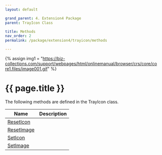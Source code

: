 ```yaml
---
layout: default

grand_parent: 4. Extension4 Package
parent: TrayIcon Class

title: Methods
nav_order: 2
permalink: /package/extension4/trayicon/methods

---
```

{% assign img1 = "https://biz-collections.com/support/webpages/html/onlinemanual/browser/crs/core/core1.files/image001.gif" %}


# {{ page.title }}

The following methods are defined in the TrayIcon class.

|Name       | Description   |
|----------	|---------------|
|[ResetIcon](/package/extension4/trayicon/methods/reseticon) | |
|[ResetImage](/package/extension4/trayicon/methods/resetimage) | |
|[SetIcon](/package/extension4/trayicon/methods/seticon) | |
|[SetImage](/package/extension4/trayicon/methods/setimage) | |
